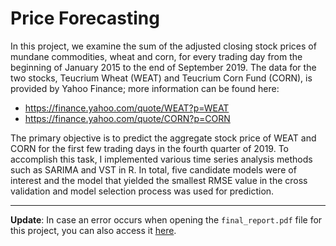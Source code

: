 # Price Forecasting

In this project, we examine the sum of the adjusted closing stock prices of mundane commodities, wheat and corn, for every trading day from the beginning of January 2015 to the end of September 2019. The data for the two stocks, Teucrium Wheat (WEAT) and Teucrium Corn Fund (CORN), is provided by Yahoo Finance; more information can be found here:    
* https://finance.yahoo.com/quote/WEAT?p=WEAT
* https://finance.yahoo.com/quote/CORN?p=CORN  

The primary objective is to predict the aggregate stock price of WEAT and CORN for the first few trading days in the fourth quarter of 2019. To accomplish this task, I implemented various time series analysis methods such as SARIMA and VST in R. In total, five candidate models were of interest and the model that yielded the smallest RMSE value in the cross validation and model selection process was used for prediction.

---

**Update**: In case an error occurs when opening the `final_report.pdf` file for this project, you can also access it [here](https://www.dropbox.com/scl/fi/7q09qnhnvznv06wdo1d9c/stock_analysis_final_report.pdf?rlkey=jejkj6rbtdpvazlp4j2ykwnp2&st=8v2ntcau&dl=0).